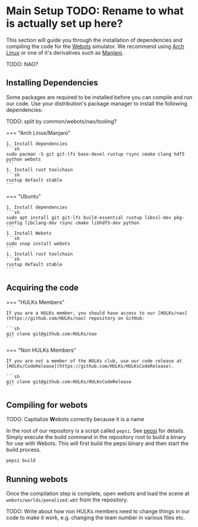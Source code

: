 # Main Setup TODO: Rename to what is actually set up here?

This section will guide you through the installation of dependencies and compiling the code for the [Webots](https://www.cyberbotics.com/) simulator.
We recommend using [Arch Linux](https://archlinux.org/) or one of it's derivatives such as [Manjaro](https://manjaro.org/).

TODO: NAO?

## Installing Dependencies

Some packages are required to be installed before you can compile and run our code.
Use your distribution's package manager to install the following dependencies:

TODO: split by common/webots/nao/tooling?

=== "Arch Linux/Manjaro"

    1. Install dependencies
    ```sh
    sudo pacman -S git git-lfs base-devel rustup rsync cmake clang hdf5 python webots
    ```
    1. Install rust toolchain
    ```sh
    rustup default stable
    ```

=== "Ubuntu"

    1. Install dependencies
    ```sh
    sudo apt install git git-lfs build-essential rustup libssl-dev pkg-config libclang-dev rsync cmake libhdf5-dev python
    ```
    1. Install Webots
    ```sh
    sudo snap install webots
    ```
    1. Install rust toolchain
    ```sh
    rustup default stable
    ```

## Acquiring the code

=== "HULKs Members"

    If you are a HULKs member, you should have access to our [HULKs/nao](https://github.com/HULKs/nao) repository on GitHub:

    ```sh
    git clone git@github.com:HULKs/nao
    ```

=== "Non HULKs Members"

    If you are not a member of the HULKs club, use our code release at [HULKs/CodeRelease](https://github.com/HULKs/HULKsCodeRelease).

    ```sh
    git clone git@github.com:HULKs/HULKsCodeRelease
    ```

## Compiling for webots

TODO: Capitalize **W**ebots correctly because it is a name

In the root of our repository is a script called `pepsi`. See [pepsi](../tooling/pepsi.md) for details.
Simply execute the build command in the repository root to build a binary for use with Webots.
This will first build the pepsi binary and then start the build process.

```sh
pepsi build
```

## Running webots

Once the compilation step is complete, open webots and load the scene at `webots/worlds/penalized.wbt` from the repository.

TODO: Write about how non HULKs members need to change things in our code to make it work, e.g. changing the team number in various files etc.
